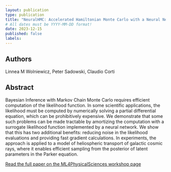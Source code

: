 ```yaml
---
layout: publication
type: publication
title: "NeuralHMC: Accelerated Hamiltonian Monte Carlo with a Neural Network Surrogate Likelihood"
# All dates must be YYYY-MM-DD format!
date: 2023-12-15
published: false
labels:
---
```


## Authors
Linnea M Wolniewicz, Peter Sadowski, Claudio Corti

## Abstract

Bayesian Inference with Markov Chain Monte Carlo requires efficient computation of the likelihood function. In some scientific applications, the likelihood must be computed by numerically solving a partial differential equation, which can be prohibitively expensive. We demonstrate that some such problems can be made tractable by amortizing the computation with a surrogate likelihood function implemented by a neural network. We show that this has two additional benefits: reducing noise in the likelihood evaluations and providing fast gradient calculations. In experiments, the approach is applied to a model of heliospheric transport of galactic cosmic rays, where it enables efficient sampling from the posterior of latent parameters in the Parker equation.

[Read the full paper on the ML4PhysicalSciences workshop page](https://ml4physicalsciences.github.io/2023/files/NeurIPS_ML4PS_2023_74.pdf)

